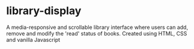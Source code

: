 # library-display
A media-responsive and scrollable library interface where users can add, remove and modify the 'read' status of books. Created using HTML, CSS and vanilla Javascript
